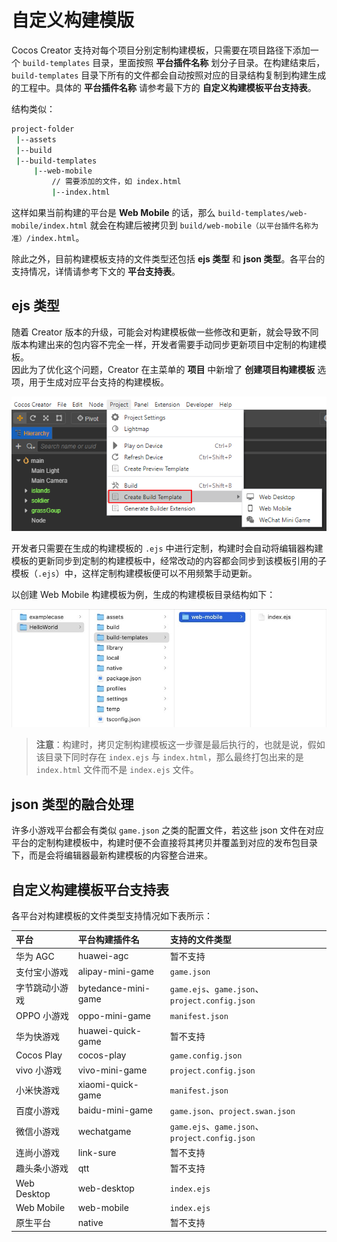 # 自定义构建模版

Cocos Creator 支持对每个项目分别定制构建模板，只需要在项目路径下添加一个 `build-templates` 目录，里面按照 **平台插件名称** 划分子目录。在构建结束后，`build-templates` 目录下所有的文件都会自动按照对应的目录结构复制到构建生成的工程中。具体的 **平台插件名称** 请参考最下方的 **自定义构建模板平台支持表**。

结构类似：

```bash
project-folder
 |--assets
 |--build
 |--build-templates
     |--web-mobile
         // 需要添加的文件，如 index.html
         |--index.html
```

这样如果当前构建的平台是 **Web Mobile** 的话，那么 `build-templates/web-mobile/index.html` 就会在构建后被拷贝到 `build/web-mobile（以平台插件名称为准）/index.html`。

除此之外，目前构建模板支持的文件类型还包括 **ejs 类型** 和 **json 类型**。各平台的支持情况，详情请参考下文的 **平台支持表**。

## ejs 类型

随着 Creator 版本的升级，可能会对构建模板做一些修改和更新，就会导致不同版本构建出来的包内容不完全一样，开发者需要手动同步更新项目中定制的构建模板。<br>
因此为了优化这个问题，Creator 在主菜单的 **项目** 中新增了 **创建项目构建模板** 选项，用于生成对应平台支持的构建模板。

![build template](custom-project-build-template/build-template.png)

开发者只需要在生成的构建模板的 `.ejs` 中进行定制，构建时会自动将编辑器构建模板的更新同步到定制的构建模板中，经常改动的内容都会同步到该模板引用的子模板（`.ejs`）中，这样定制构建模板便可以不用频繁手动更新。

以创建 Web Mobile 构建模板为例，生成的构建模板目录结构如下：

![web-mobile](custom-project-build-template/web-mobile.png)

> **注意**：构建时，拷贝定制构建模板这一步骤是最后执行的，也就是说，假如该目录下同时存在 `index.ejs` 与 `index.html`，那么最终打包出来的是 `index.html` 文件而不是 `index.ejs` 文件。

## json 类型的融合处理

许多小游戏平台都会有类似 `game.json` 之类的配置文件，若这些 json 文件在对应平台的定制构建模板中，构建时便不会直接将其拷贝并覆盖到对应的发布包目录下，而是会将编辑器最新构建模板的内容整合进来。

## 自定义构建模板平台支持表

各平台对构建模板的文件类型支持情况如下表所示：

| 平台 | 平台构建插件名 | 支持的文件类型 |
| :--- | :--- | :--- |
| 华为 AGC | huawei-agc | 暂不支持 |
| 支付宝小游戏 | alipay-mini-game | `game.json` |
| 字节跳动小游戏 | bytedance-mini-game | `game.ejs`、`game.json`、`project.config.json` |
| OPPO 小游戏 | oppo-mini-game | `manifest.json` |
| 华为快游戏 | huawei-quick-game | 暂不支持 |
| Cocos Play | cocos-play |  `game.config.json` |
| vivo 小游戏 | vivo-mini-game | `project.config.json` |
| 小米快游戏 | xiaomi-quick-game | `manifest.json` |
| 百度小游戏 | baidu-mini-game | `game.json`、`project.swan.json` |
| 微信小游戏 | wechatgame | `game.ejs`、`game.json`、`project.config.json` |
| 连尚小游戏 | link-sure | 暂不支持 |
| 趣头条小游戏 | qtt | 暂不支持 |
| Web Desktop | web-desktop | `index.ejs` |
| Web Mobile | web-mobile | `index.ejs` |
| 原生平台 | native | 暂不支持 |
